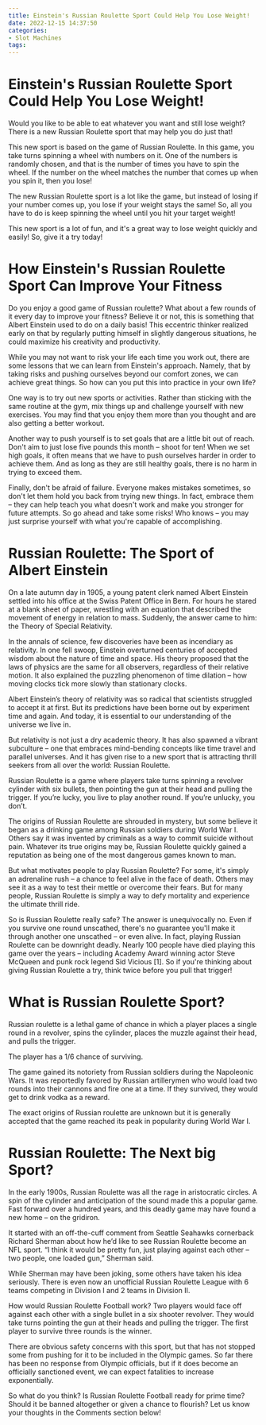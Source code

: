 ```yaml
---
title: Einstein's Russian Roulette Sport Could Help You Lose Weight!
date: 2022-12-15 14:37:50
categories:
- Slot Machines
tags:
---
```



#  Einstein's Russian Roulette Sport Could Help You Lose Weight!

Would you like to be able to eat whatever you want and still lose weight? There is a new Russian Roulette sport that may help you do just that!

This new sport is based on the game of Russian Roulette. In this game, you take turns spinning a wheel with numbers on it. One of the numbers is randomly chosen, and that is the number of times you have to spin the wheel. If the number on the wheel matches the number that comes up when you spin it, then you lose!

The new Russian Roulette sport is a lot like the game, but instead of losing if your number comes up, you lose if your weight stays the same! So, all you have to do is keep spinning the wheel until you hit your target weight!

This new sport is a lot of fun, and it's a great way to lose weight quickly and easily! So, give it a try today!

#  How Einstein's Russian Roulette Sport Can Improve Your Fitness

Do you enjoy a good game of Russian roulette? What about a few rounds of it every day to improve your fitness? Believe it or not, this is something that Albert Einstein used to do on a daily basis! This eccentric thinker realized early on that by regularly putting himself in slightly dangerous situations, he could maximize his creativity and productivity.

While you may not want to risk your life each time you work out, there are some lessons that we can learn from Einstein's approach. Namely, that by taking risks and pushing ourselves beyond our comfort zones, we can achieve great things. So how can you put this into practice in your own life?

One way is to try out new sports or activities. Rather than sticking with the same routine at the gym, mix things up and challenge yourself with new exercises. You may find that you enjoy them more than you thought and are also getting a better workout.

Another way to push yourself is to set goals that are a little bit out of reach. Don't aim to just lose five pounds this month – shoot for ten! When we set high goals, it often means that we have to push ourselves harder in order to achieve them. And as long as they are still healthy goals, there is no harm in trying to exceed them.

Finally, don't be afraid of failure. Everyone makes mistakes sometimes, so don't let them hold you back from trying new things. In fact, embrace them – they can help teach you what doesn't work and make you stronger for future attempts. So go ahead and take some risks! Who knows – you may just surprise yourself with what you're capable of accomplishing.

#  Russian Roulette: The Sport of Albert Einstein

On a late autumn day in 1905, a young patent clerk named Albert Einstein settled into his office at the Swiss Patent Office in Bern. For hours he stared at a blank sheet of paper, wrestling with an equation that described the movement of energy in relation to mass. Suddenly, the answer came to him: the Theory of Special Relativity.

In the annals of science, few discoveries have been as incendiary as relativity. In one fell swoop, Einstein overturned centuries of accepted wisdom about the nature of time and space. His theory proposed that the laws of physics are the same for all observers, regardless of their relative motion. It also explained the puzzling phenomenon of time dilation – how moving clocks tick more slowly than stationary clocks.

Albert Einstein’s theory of relativity was so radical that scientists struggled to accept it at first. But its predictions have been borne out by experiment time and again. And today, it is essential to our understanding of the universe we live in.

But relativity is not just a dry academic theory. It has also spawned a vibrant subculture – one that embraces mind-bending concepts like time travel and parallel universes. And it has given rise to a new sport that is attracting thrill seekers from all over the world: Russian Roulette.

Russian Roulette is a game where players take turns spinning a revolver cylinder with six bullets, then pointing the gun at their head and pulling the trigger. If you’re lucky, you live to play another round. If you’re unlucky, you don’t.

The origins of Russian Roulette are shrouded in mystery, but some believe it began as a drinking game among Russian soldiers during World War I. Others say it was invented by criminals as a way to commit suicide without pain. Whatever its true origins may be, Russian Roulette quickly gained a reputation as being one of the most dangerous games known to man.





But what motivates people to play Russian Roulette? For some, it's simply an adrenaline rush – a chance to feel alive in the face of death. Others may see it as a way to test their mettle or overcome their fears. But for many people, Russian Roulette is simply a way to defy mortality and experience the ultimate thrill ride.

So is Russian Roulette really safe? The answer is unequivocally no. Even if you survive one round unscathed, there's no guarantee you'll make it through another one unscathed – or even alive. In fact, playing Russian Roulette can be downright deadly. Nearly 100 people have died playing this game over the years – including Academy Award winning actor Steve McQueen and punk rock legend Sid Vicious [1]. So if you're thinking about giving Russian Roulette a try, think twice before you pull that trigger!

#  What is Russian Roulette Sport?

Russian roulette is a lethal game of chance in which a player places a single round in a revolver, spins the cylinder, places the muzzle against their head, and pulls the trigger. 

The player has a 1/6 chance of surviving. 

The game gained its notoriety from Russian soldiers during the Napoleonic Wars. It was reportedly favored by Russian artillerymen who would load two rounds into their cannons and fire one at a time. If they survived, they would get to drink vodka as a reward. 

The exact origins of Russian roulette are unknown but it is generally accepted that the game reached its peak in popularity during World War I.

#  Russian Roulette: The Next big Sport?

In the early 1900s, Russian Roulette was all the rage in aristocratic circles. A spin of the cylinder and anticipation of the sound made this a popular game. Fast forward over a hundred years, and this deadly game may have found a new home – on the gridiron.

It started with an off-the-cuff comment from Seattle Seahawks cornerback Richard Sherman about how he’d like to see Russian Roulette become an NFL sport. “I think it would be pretty fun, just playing against each other – two people, one loaded gun,” Sherman said.

 While Sherman may have been joking, some others have taken his idea seriously. There is even now an unofficial Russian Roulette League with 6 teams competing in Division I and 2 teams in Division II.

How would Russian Roulette Football work? Two players would face off against each other with a single bullet in a six shooter revolver. They would take turns pointing the gun at their heads and pulling the trigger. The first player to survive three rounds is the winner.

There are obvious safety concerns with this sport, but that has not stopped some from pushing for it to be included in the Olympic games. So far there has been no response from Olympic officials, but if it does become an officially sanctioned event, we can expect fatalities to increase exponentially.

So what do you think? Is Russian Roulette Football ready for prime time? Should it be banned altogether or given a chance to flourish? Let us know your thoughts in the Comments section below!